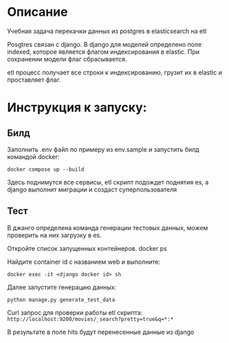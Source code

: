# Описание

Учебная задача перекачки данных из postgres в elasticsearch на etl

Posgtres связан с django. В django для моделей определено поле indexed, которое является флагом индексирования в elastic.
При сохранении модели флаг сбрасывается.

etl процесс получает все строки к индексированию, грузит их в elastic и проставляет флаг. 

# Инструкция к запуску:

## Билд

Заполнить .env файл по примеру из env.sample и запустить билд командой docker: 

    docker compose up --build

Здесь поднимутся все сервисы, etl скрипт подождет поднятия es,
а django выполнит миграции и создаст суперпользователя
  
## Тест

В джанго определена команда генерации тестовых данных, можем проверить на них загрузку в es.

Откройте список запущенных контейнеров.
    docker ps

Найдите container id с названием web и выполните:

    docker exec -it <django docker id> sh

Далее запустите генерацию данных:

    python manage.py generate_test_data

Curl запрос для проверки работы etl скрипта:
``` http://localhost:9200/movies/_search?pretty=true&q=*:* ```

В результате в поле hits будут перенесенные данные из django



